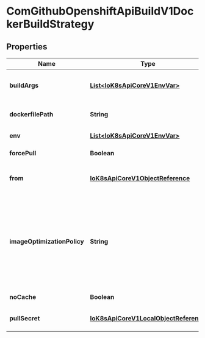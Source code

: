 
# ComGithubOpenshiftApiBuildV1DockerBuildStrategy

## Properties
Name | Type | Description | Notes
------------ | ------------- | ------------- | -------------
**buildArgs** | [**List&lt;IoK8sApiCoreV1EnvVar&gt;**](IoK8sApiCoreV1EnvVar.md) | buildArgs contains build arguments that will be resolved in the Dockerfile.  See https://docs.docker.com/engine/reference/builder/#/arg for more details. |  [optional]
**dockerfilePath** | **String** | dockerfilePath is the path of the Dockerfile that will be used to build the container image, relative to the root of the context (contextDir). |  [optional]
**env** | [**List&lt;IoK8sApiCoreV1EnvVar&gt;**](IoK8sApiCoreV1EnvVar.md) | env contains additional environment variables you want to pass into a builder container. |  [optional]
**forcePull** | **Boolean** | forcePull describes if the builder should pull the images from registry prior to building. |  [optional]
**from** | [**IoK8sApiCoreV1ObjectReference**](IoK8sApiCoreV1ObjectReference.md) | from is reference to an DockerImage, ImageStreamTag, or ImageStreamImage from which the container image should be pulled the resulting image will be used in the FROM line of the Dockerfile for this build. |  [optional]
**imageOptimizationPolicy** | **String** | imageOptimizationPolicy describes what optimizations the system can use when building images to reduce the final size or time spent building the image. The default policy is &#39;None&#39; which means the final build image will be equivalent to an image created by the container image build API. The experimental policy &#39;SkipLayers&#39; will avoid commiting new layers in between each image step, and will fail if the Dockerfile cannot provide compatibility with the &#39;None&#39; policy. An additional experimental policy &#39;SkipLayersAndWarn&#39; is the same as &#39;SkipLayers&#39; but simply warns if compatibility cannot be preserved. |  [optional]
**noCache** | **Boolean** | noCache if set to true indicates that the container image build must be executed with the --no-cache&#x3D;true flag |  [optional]
**pullSecret** | [**IoK8sApiCoreV1LocalObjectReference**](IoK8sApiCoreV1LocalObjectReference.md) | pullSecret is the name of a Secret that would be used for setting up the authentication for pulling the container images from the private Docker registries |  [optional]




